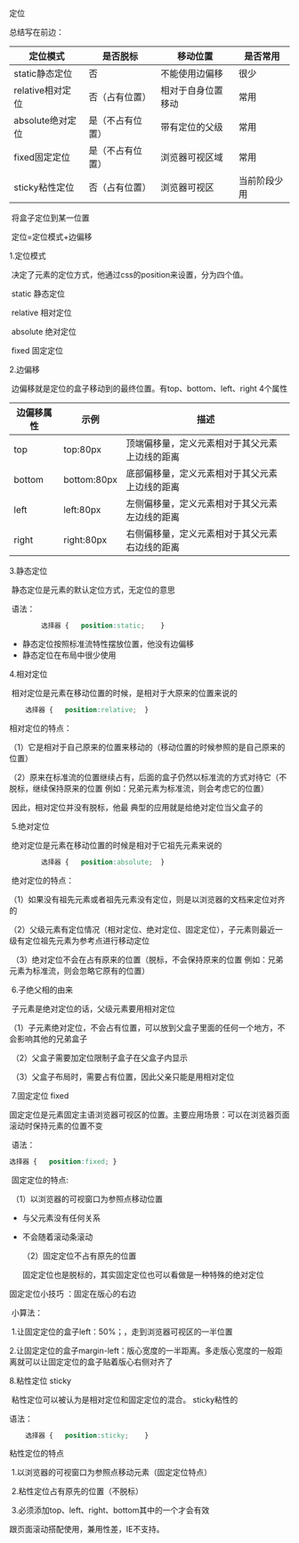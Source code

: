 定位

总结写在前边：

| 定位模式         | 是否脱标         | 移动位置           | 是否常用     |
| ---------------- | ---------------- | ------------------ | ------------ |
| static静态定位   | 否               | 不能使用边偏移     | 很少         |
| relative相对定位 | 否（占有位置）   | 相对于自身位置移动 | 常用         |
| absolute绝对定位 | 是（不占有位置） | 带有定位的父级     | 常用         |
| fixed固定定位    | 是（不占有位置） | 浏览器可视区域     | 常用         |
| sticky粘性定位   | 否（占有位置）   | 浏览器可视区       | 当前阶段少用 |

​	将盒子定位到某一位置

​	定位=定位模式+边偏移

1.定位模式

​	决定了元素的定位方式，他通过css的position来设置，分为四个值。

​		static 静态定位

​		relative 相对定位

​		absolute 绝对定位

​		fixed 固定定位



2.边偏移

​	边偏移就是定位的盒子移动到的最终位置。有top、bottom、left、right 4个属性

| 边偏移属性 | 示例        | 描述                                           |
| ---------- | ----------- | ---------------------------------------------- |
| top        | top:80px    | 顶端偏移量，定义元素相对于其父元素上边线的距离 |
| bottom     | bottom:80px | 底部偏移量，定义元素相对于其父元素上边线的距离 |
| left       | left:80px   | 左侧偏移量，定义元素相对于其父元素左边线的距离 |
| right      | right:80px  | 右侧偏移量，定义元素相对于其父元素右边线的距离 |

3.静态定位

​	静态定位是元素的默认定位方式，无定位的意思

​	语法：

```css
		选择器	{	position:static;	}
```

- 静态定位按照标准流特性摆放位置，他没有边偏移
- 静态定位在布局中很少使用



4.相对定位

​	相对定位是元素在移动位置的时候，是相对于大原来的位置来说的

```css
	选择器	{	position:relative;	}
```

相对定位的特点：

​		（1）它是相对于自己原来的位置来移动的（移动位置的时候参照的是自己原来的位置）

​		（2）原来在标准流的位置继续占有，后面的盒子仍然以标准流的方式对待它（不脱标，继续保持原来的位置 例如：兄弟元素为标准流，则会考虑它的位置）

​		因此，相对定位并没有脱标，他最 典型的应用就是给绝对定位当父盒子的



​	5.绝对定位

​	绝对定位是元素在移动位置的时候是相对于它祖先元素来说的 

```css
		选择器	{	position:absolute;	}
```

​	绝对定位的特点：

​		（1）如果没有祖先元素或者祖先元素没有定位，则是以浏览器的文档来定位对齐的

​		（2）父级元素有定位情况（相对定位、绝对定位、固定定位），子元素则最近一级有定位祖先元素为参考点进行移动定位

​		（3）绝对定位不会在占有原来的位置（脱标，不会保持原来的位置 例如：兄弟元素为标准流，则会忽略它原有的位置）



​	6.子绝父相的由来

​		子元素是绝对定位的话，父级元素要用相对定位

​		（1）子元素绝对定位，不会占有位置，可以放到父盒子里面的任何一个地方，不会影响其他的兄弟盒子

​		（2）父盒子需要加定位限制子盒子在父盒子内显示

​		（3）父盒子布局时，需要占有位置，因此父亲只能是用相对定位



​	7.固定定位 fixed

​		固定定位是元素固定主语浏览器可视区的位置。主要应用场景：可以在浏览器页面滚动时保持元素的位置不变

​	语法：

```css
选择器	{	position:fixed;	}
```

​		固定定位的特点:

​		（1）以浏览器的可视窗口为参照点移动位置

- 与父元素没有任何关系

- 不会随着滚动条滚动

  （2）固定定位不占有原先的位置

  固定定位也是脱标的，其实固定定位也可以看做是一种特殊的绝对定位 

固定定位小技巧 ：固定在版心的右边

​	小算法：

​		1.让固定定位的盒子left：50%；，走到浏览器可视区的一半位置

​		2.让固定定位的盒子margin-left：版心宽度的一半距离。多走版心宽度的一般距离就可以让固定定位的盒子贴着版心右侧对齐了



8.粘性定位 sticky

​	粘性定位可以被认为是相对定位和固定定位的混合。 sticky粘性的

语法：

```css
	选择器	{	position:sticky;	}
```

粘性定位的特点

​		1.以浏览器的可视窗口为参照点移动元素（固定定位特点）

​		2.粘性定位占有原先的位置（不脱标）

​		3.必须添加top、left、right、bottom其中的一个才会有效

跟页面滚动搭配使用，兼用性差，IE不支持。

